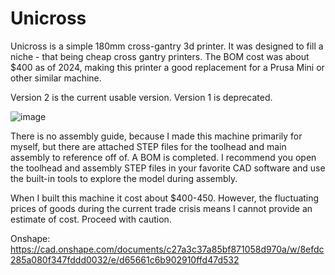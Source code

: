 # Unicross
Unicross is a simple 180mm cross-gantry 3d printer. It was designed to fill a niche - that being cheap cross gantry printers. The BOM cost was about $400 as of 2024, making this printer a good replacement for a Prusa Mini or other similar machine. 

Version 2 is the current usable version. Version 1 is deprecated.

![image](https://github.com/user-attachments/assets/b1ce85ff-5cfe-444d-a624-4efc29cd644f)

There is no assembly guide, because I made this machine primarily for myself, but there are attached STEP files for the toolhead and main assembly to reference off of. A BOM is completed. I recommend you open the toolhead and assembly STEP files in your favorite CAD software and use the built-in tools to explore the model during assembly.

When I built this machine it cost about $400-450. However, the fluctuating prices of goods during the current trade crisis means I cannot provide an estimate of cost. Proceed with caution.

Onshape: https://cad.onshape.com/documents/c27a3c37a85bf871058d970a/w/8efdc285a080f347fddd0032/e/d65661c6b902910ffd47d532

